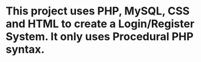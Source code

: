 # This project uses PHP, MySQL, CSS and HTML to create a Login/Register System. It only uses Procedural PHP syntax.
